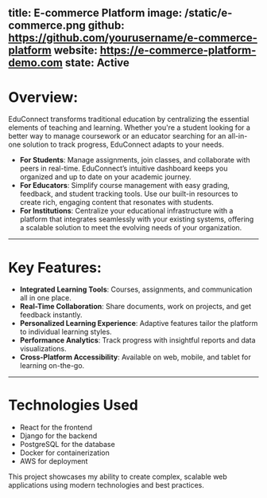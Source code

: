 title: E-commerce Platform
image: /static/e-commerce.png
github: https://github.com/yourusername/e-commerce-platform
website: https://e-commerce-platform-demo.com
state: Active
---

# Overview:
EduConnect transforms traditional education by centralizing the essential elements of teaching and learning. Whether you're a student looking for a better way to manage coursework or an educator searching for an all-in-one solution to track progress, EduConnect adapts to your needs.

- **For Students**: Manage assignments, join classes, and collaborate with peers in real-time. EduConnect’s intuitive dashboard keeps you organized and up to date on your academic journey.
- **For Educators**: Simplify course management with easy grading, feedback, and student tracking tools. Use our built-in resources to create rich, engaging content that resonates with students.
- **For Institutions**: Centralize your educational infrastructure with a platform that integrates seamlessly with your existing systems, offering a scalable solution to meet the evolving needs of your organization.

---
# Key Features:
- **Integrated Learning Tools**: Courses, assignments, and communication all in one place.
- **Real-Time Collaboration**: Share documents, work on projects, and get feedback instantly.
- **Personalized Learning Experience**: Adaptive features tailor the platform to individual learning styles.
- **Performance Analytics**: Track progress with insightful reports and data visualizations.
- **Cross-Platform Accessibility**: Available on web, mobile, and tablet for learning on-the-go.

---
# Technologies Used
- React for the frontend
- Django for the backend
- PostgreSQL for the database
- Docker for containerization
- AWS for deployment

This project showcases my ability to create complex, scalable web applications using modern technologies and best practices.